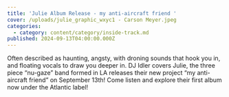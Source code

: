 ```yaml
---
title: 'Julie Album Release - my anti-aircraft friend '
cover: /uploads/julie_graphic_wxyc1 - Carson Meyer.jpeg
categories:
  - category: content/category/inside-track.md
published: 2024-09-13T04:00:00.000Z
---
```


Often described as haunting, angsty, with droning sounds that hook you in, and floating vocals to draw you deeper in. DJ Idler covers Julie, the three piece “nu-gaze” band formed in LA releases their new project “my anti-aircraft friend” on September 13th! Come listen and explore their first album now under the Atlantic label!
